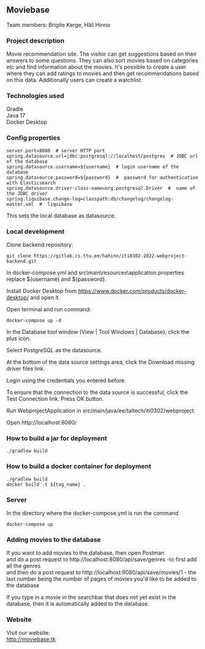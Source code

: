 ## Moviebase
Team members: Brigite Kerge, Häli Hinno  
### Project description
Movie recommendation site. The visitor can get suggestions based on their answers to some questions. They can also sort movies based on categories etc and find information about the movies. It's possible to create a user where they can add ratings to movies and then get recommendations based on this data. Additionally users can create a watchlist. 
### Technologies used
Gradle  
Java 17   
Docker Desktop

### Config properties
```
server.port=8080  # server HTTP port  
spring.datasource.url=jdbc:postgresql://localhost/postgres  # JDBC url of the database   
spring.datasource.username=${username}  # login username of the database  
spring.datasource.password=${password}  #  password for authentication with Elasticsearch  
spring.datasource.driver-class-name=org.postgresql.Driver  #  name of the JDBC driver  
spring.liquibase.change-log=classpath:db/changelog/changelog-master.xml  #  liquibase
```
This sets the local database as datasource.
### Local development
Clone backend repository:  
```
git clone https://gitlab.cs.ttu.ee/hahinn/iti0302-2022-webproject-backend.git
```
In docker-compose.yml and src\main\resources\application.properties replace ${username) and ${password}.  

Install Docker Desktop from https://www.docker.com/products/docker-desktop/ and open it.

Open terminal and run command:
```
docker-compose up -d
```

In the Database tool window (View | Tool Windows | Database), click the plus icon.

Select PostgreSQL as the datasource.

At the bottom of the data source settings area, click the Download missing driver files link.

Login using the credentials you entered before.

To ensure that the connection to the data source is successful, click the Test Connection link.
Press OK button.  

Run WebprojectApplication in src/main/java/ee/taltech/iti0302/webproject.  

Open http://localhost:8080/
### How to build a jar for deployment

```
./gradlew build
```
### How to build a docker container for deployment
```
./gradlew build  
docker build -t ${tag_name} .
```

### Server
In the directory where the docker-compose.yml is run the command
```
docker-compose up
```

### Adding movies to the database
If you want to add movies to the database, then open Postman  
and do a post request to http://localhost:8080/api/save/genres        -to first add all the genres  
and then do a post request to http://localhost:8080/api/save/movies/1          - the last number being the number of pages of movies you'd like to be added to the database  

If you type in a movie in the searchbar that does not yet exist in the database, then it is automatically added to the database.


### Website
Visit our website:  
http://moviebase.tk
